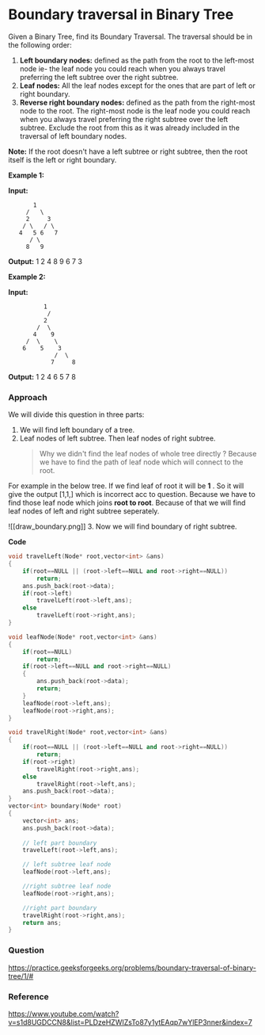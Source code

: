 # Boundary traversal in Binary Tree

Given a Binary Tree, find its Boundary Traversal. The traversal should be in the following order: 

1.  **Left boundary nodes:** defined as the path from the root to the left-most node ie- the leaf node you could reach when you always travel preferring the left subtree over the right subtree. 
2.  **Leaf nodes:** All the leaf nodes except for the ones that are part of left or right boundary.
3.  **Reverse right boundary nodes:** defined as the path from the right-most node to the root. The right-most node is the leaf node you could reach when you always travel preferring the right subtree over the left subtree. Exclude the root from this as it was already included in the traversal of left boundary nodes.

**Note:** If the root doesn't have a left subtree or right subtree, then the root itself is the left or right boundary.


**Example 1:**

**Input:** 
```
	   1 
	 /   \
     2     3 
	/ \   / \ 
   4   5 6   7
      / \
     8   9 
 ```
 
 **Output:** 1 2 4 8 9 6 7 3
 
 **Example 2:**

**Input:**
 ```
 		   1
           / 
          2
        /  \
       4    9
     /  \    \
    6    5    3
             /  \
            7     8  
```

**Output:** 1 2 4 6 5 7 8

### Approach

We will divide this question in three parts:
1. We will find left boundary of a tree.
2. Leaf nodes of left subtree. Then leaf nodes of right subtree.
	> Why we didn't find the leaf nodes of whole tree directly ?
	> Because we have to find the path of leaf node which will connect to the root.
	
For example in the below tree. If we find leaf of root it will be **1** . So it will give the output [1,1,] which is incorrect acc to question. Because we have to find those leaf node which joins **root to root**.  Because of that we will find leaf nodes of left and right subtree seperately.

![[draw_boundary.png]]
 3. Now we will find boundary of right subtree.

**Code**

```C++
void travelLeft(Node* root,vector<int> &ans)
{
    if(root==NULL || (root->left==NULL and root->right==NULL))
        return;
    ans.push_back(root->data);
    if(root->left)
        travelLeft(root->left,ans);
    else
        travelLeft(root->right,ans);
}

void leafNode(Node* root,vector<int> &ans)
{
    if(root==NULL)
        return;
    if(root->left==NULL and root->right==NULL)
    {
        ans.push_back(root->data);
        return;
    }
    leafNode(root->left,ans);
    leafNode(root->right,ans);
}

void travelRight(Node* root,vector<int> &ans)
{
    if(root==NULL || (root->left==NULL and root->right==NULL))
        return;
    if(root->right)
        travelRight(root->right,ans);
    else
        travelRight(root->left,ans);
    ans.push_back(root->data);
}
vector<int> boundary(Node* root)
{
    vector<int> ans;
    ans.push_back(root->data);
    
    // left part boundary
    travelLeft(root->left,ans);

    // left subtree leaf node
    leafNode(root->left,ans);

    //right subtree leaf node
    leafNode(root->right,ans);

    //right part boundary
    travelRight(root->right,ans);
    return ans; 
}
```

### Question

https://practice.geeksforgeeks.org/problems/boundary-traversal-of-binary-tree/1/#


### Reference
https://www.youtube.com/watch?v=s1d8UGDCCN8&list=PLDzeHZWIZsTo87y1ytEAqp7wYlEP3nner&index=7